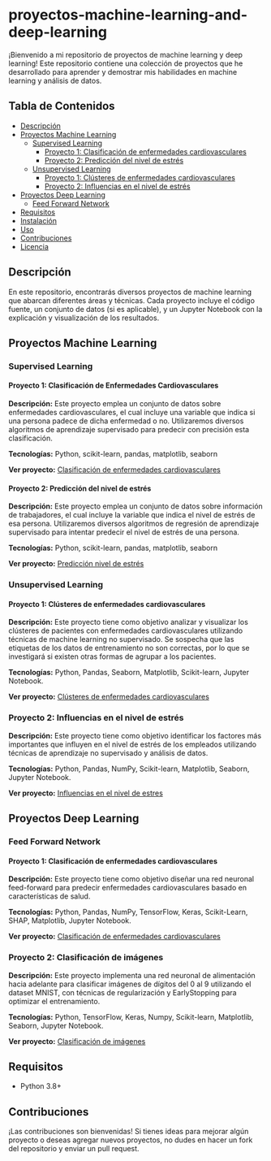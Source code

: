 # proyectos-machine-learning-and-deep-learning

¡Bienvenido a mi repositorio de proyectos de machine learning y deep learning! Este repositorio contiene una colección de proyectos que he desarrollado para aprender y demostrar mis habilidades en machine learning y análisis de datos.

## Tabla de Contenidos

- [Descripción](#descripción)
- [Proyectos Machine Learning](#proyectos-machine-learning)
  - [Supervised Learning](#supervised-learning) 
    - [Proyecto 1: Clasificación de enfermedades cardiovasculares](#proyecto-1-clasificación-de-enfermedades-cardiovasculares)
    - [Proyecto 2: Predicción del nivel de estrés](#proyecto-2-predicción-del-nivel-de-estrés)
  - [Unsupervised Learning](#unsupervised-learning)
    - [Proyecto 1: Clústeres de enfermedades cardiovasculares](#proyecto-1-clústeres-de-enfermedades-cardiovasculares)
    - [Proyecto 2: Influencias en el nivel de estrés](#proyecto-2-influencias-en-el-nivel-de-estrés)
- [Proyectos Deep Learning](#proyectos-deep-learning)
  - [Feed Forward Network](#)
- [Requisitos](#requisitos)
- [Instalación](#instalación)
- [Uso](#uso)
- [Contribuciones](#contribuciones)
- [Licencia](#licencia)

## Descripción

En este repositorio, encontrarás diversos proyectos de machine learning que abarcan diferentes áreas y técnicas. Cada proyecto incluye el código fuente, un conjunto de datos (si es aplicable), y un Jupyter Notebook con la explicación y visualización de los resultados.

## Proyectos Machine Learning

### Supervised Learning

#### Proyecto 1: Clasificación de Enfermedades Cardiovasculares

**Descripción:** Este proyecto emplea un conjunto de datos sobre enfermedades cardiovasculares, el cual incluye una variable que indica si una persona padece de dicha enfermedad o no. Utilizaremos diversos algoritmos de aprendizaje supervisado para predecir con precisión esta clasificación.

**Tecnologías:** Python, scikit-learn, pandas, matplotlib, seaborn

**Ver proyecto:** [Clasificación de enfermedades cardiovasculares](./Proyectos_Machine_Learning/Supervised_Learning/Clasificacion_Enfermedades_Cardiovasculares)

#### Proyecto 2: Predicción del nivel de estrés

**Descripción:** Este proyecto emplea un conjunto de datos sobre información de trabajadores, el cual incluye la variable que indica el nivel de estrés de esa persona. Utilizaremos diversos algoritmos de regresión de aprendizaje supervisado para intentar predecir el nivel de estrés de una persona.

**Tecnologías:** Python, scikit-learn, pandas, matplotlib, seaborn

**Ver proyecto:** [Predicción nivel de estrés](./Proyectos_Machine_Learning/Supervised_Learning/Prediccion_Nivel_Estres)

### Unsupervised Learning

#### Proyecto 1: Clústeres de enfermedades cardiovasculares

**Descripción:** Este proyecto tiene como objetivo analizar y visualizar los clústeres de pacientes con enfermedades cardiovasculares utilizando técnicas de machine learning no supervisado. Se sospecha que las etiquetas de los datos de entrenamiento no son correctas, por lo que se investigará si existen otras formas de agrupar a los pacientes.

**Tecnologías:** Python, Pandas, Seaborn, Matplotlib, Scikit-learn, Jupyter Notebook.

**Ver proyecto:** [Clústeres de enfermedades cardiovasculares](./Proyectos_Machine_Learning/Unsupervised_Learning/Clusteres_enfermedades_cardiovasculares)

### Proyecto 2: Influencias en el nivel de estrés

**Descripción:** Este proyecto tiene como objetivo identificar los factores más importantes que influyen en el nivel de estrés de los empleados utilizando técnicas de aprendizaje no supervisado y análisis de datos.

**Tecnologías:** Python, Pandas, NumPy, Scikit-learn, Matplotlib, Seaborn, Jupyter Notebook.

**Ver proyecto:** [Influencias en el nivel de estres](./Proyectos_Machine_Learning/Unsupervised_Learning/Influencias_nivel_estres)

## Proyectos Deep Learning

### Feed Forward Network

#### Proyecto 1: Clasificación de enfermedades cardiovasculares

**Descripción:** Este proyecto tiene como objetivo diseñar una red neuronal feed-forward para predecir enfermedades cardiovasculares basado en características de salud.

**Tecnologías:** Python, Pandas, NumPy, TensorFlow, Keras, Scikit-Learn, SHAP, Matplotlib, Jupyter Notebook.

**Ver proyecto:** [Clasificación de enfermedades cardiovasculares](./Proyectos_Deep_Learning/Feed_Forward_Network/Clasificacion_Enfermedades_Cardiovasculares)

### Proyecto 2: Clasificación de imágenes

**Descripción:** Este proyecto implementa una red neuronal de alimentación hacia adelante para clasificar imágenes de dígitos del 0 al 9 utilizando el dataset MNIST, con técnicas de regularización y EarlyStopping para optimizar el entrenamiento.

**Tecnologías:** Python, TensorFlow, Keras, Numpy, Scikit-learn, Matplotlib, Seaborn, Jupyter Notebook.

**Ver proyecto:** [Clasificación de imágenes](./Proyectos_Deep_Learning/Feed_Forward_Network/Clasificacion_Imagenes)

## Requisitos

- Python 3.8+

## Contribuciones

¡Las contribuciones son bienvenidas! Si tienes ideas para mejorar algún proyecto o deseas agregar nuevos proyectos, no dudes en hacer un fork del repositorio y enviar un pull request.
